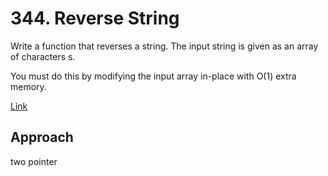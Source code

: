 # 344. Reverse String

Write a function that reverses a string. The input string is given as an array of characters s.

You must do this by modifying the input array in-place with O(1) extra memory.

 

[Link](https://leetcode.com/problems/reverse-string/description/)

## Approach

two pointer